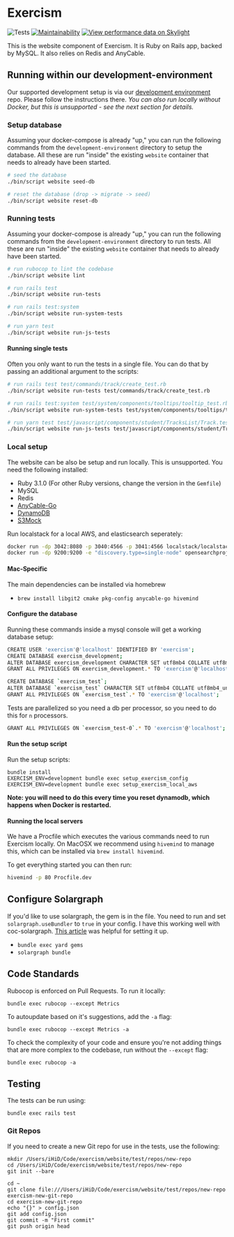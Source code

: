 # Exercism

![Tests](https://github.com/exercism/website/workflows/Tests/badge.svg)
[![Maintainability](https://api.codeclimate.com/v1/badges/b47ec4d5081d8abb59fa/maintainability)](https://codeclimate.com/github/exercism/website/maintainability)
[![View performance data on Skylight](https://badges.skylight.io/typical/VNpB7GqXZDpQ.svg)](https://oss.skylight.io/app/applications/VNpB7GqXZDpQ)

This is the website component of Exercism. It is Ruby on Rails app, backed by MySQL. It also relies on Redis and AnyCable.

## Running within our development-environment

Our supported development setup is via our [development environment](https://github.com/exercism/development-environment) repo. Please follow the instructions there. _You can also run locally without Docker, but this is unsupported - see the next section for details._

### Setup database

Assuming your docker-compose is already "up," you can run the following commands from the `development-environment` directory to setup the database. All these are run "inside" the existing `website` container that needs to already have been started.

```sh
# seed the database
./bin/script website seed-db

# reset the database (drop -> migrate -> seed)
./bin/script website reset-db
```

### Running tests

Assuming your docker-compose is already "up," you can run the following commands from the `development-environment` directory to run tests. All these are run "inside" the existing `website` container that needs to already have been started.

```sh
# run rubocop to lint the codebase
./bin/script website lint

# run rails test
./bin/script website run-tests

# run rails test:system
./bin/script website run-system-tests

# run yarn test
./bin/script website run-js-tests
```

#### Running single tests

Often you only want to run the tests in a single file. You can do that by passing an additional argument to the scripts:

```bash
# run rails test test/commands/track/create_test.rb
./bin/script website run-tests test/commands/track/create_test.rb

# run rails test:system test/system/components/tooltips/tooltip_test.rb
./bin/script website run-system-tests test/system/components/tooltips/tooltip_test.rb

# run yarn test test/javascript/components/student/TracksList/Track.test.js
./bin/script website run-js-tests test/javascript/components/student/TracksList/Track.test.js
```

### Local setup

The website can be also be setup and run locally. This is unsupported.
You need the following installed:

- Ruby 3.1.0 (For other Ruby versions, change the version in the `Gemfile`)
- MySQL
- Redis
- [AnyCable-Go](https://github.com/anycable/anycable-go#installation)
- [DynamoDB](https://docs.aws.amazon.com/amazondynamodb/latest/developerguide/DynamoDBLocal.html)
- [S3Mock](https://github.com/adobe/s3mock)

Run localstack for a local AWS, and elasticsearch seperately:

```bash
docker run -dp 3042:8080 -p 3040:4566 -p 3041:4566 localstack/localstack
docker run -dp 9200:9200 -e "discovery.type=single-node" opensearchproject/opensearch:1.1.0
```

#### Mac-Specific

The main dependencies can be installed via homebrew

- `brew install libgit2 cmake pkg-config anycable-go hivemind`

#### Configure the database

Running these commands inside a mysql console will get a working database setup:

```bash
CREATE USER 'exercism'@'localhost' IDENTIFIED BY 'exercism';
CREATE DATABASE exercism_development;
ALTER DATABASE exercism_development CHARACTER SET utf8mb4 COLLATE utf8mb4_unicode_ci;
GRANT ALL PRIVILEGES ON exercism_development.* TO 'exercism'@'localhost';

CREATE DATABASE `exercism_test`;
ALTER DATABASE `exercism_test` CHARACTER SET utf8mb4 COLLATE utf8mb4_unicode_ci;
GRANT ALL PRIVILEGES ON `exercism_test`.* TO 'exercism'@'localhost';
```

Tests are parallelized so you need a db per processor, so you need to do this for `n` processors.

```bash
GRANT ALL PRIVILEGES ON `exercism_test-0`.* TO 'exercism'@'localhost';
```

#### Run the setup script

Run the setup scripts:

```
bundle install
EXERCISM_ENV=development bundle exec setup_exercism_config
EXERCISM_ENV=development bundle exec setup_exercism_local_aws
```

**Note: you will need to do this every time you reset dynamodb, which happens when Docker is restarted.**

#### Running the local servers

We have a Procfile which executes the various commands need to run Exercism locally.
On MacOSX we recommend using `hivemind` to manage this, which can be installed via `brew install hivemind`.

To get everything started you can then run:

```bash
hivemind -p 80 Procfile.dev
```

## Configure Solargraph

If you'd like to use solargraph, the gem is in the file. You need to run and set `solargraph.useBundler` to `true` in your config. I have this working well with coc-solargraph. [This article](http://blog.jamesnewton.com/setting-up-coc-nvim-for-ruby-development) was helpful for setting it up.

- `bundle exec yard gems`
- `solargraph bundle`

## Code Standards

Rubocop is enforced on Pull Requests. To run it locally:

```
bundle exec rubocop --except Metrics
```

To autoupdate based on it's suggestions, add the `-a` flag:

```
bundle exec rubocop --except Metrics -a
```

To check the complexity of your code and ensure you're not
adding things that are more complex to the codebase, run without the `--except` flag:

```
bundle exec rubocop -a
```

## Testing

The tests can be run using:

```
bundle exec rails test
```

### Git Repos

If you need to create a new Git repo for use in the tests, use the following:

```
mkdir /Users/iHiD/Code/exercism/website/test/repos/new-repo
cd /Users/iHiD/Code/exercism/website/test/repos/new-repo
git init --bare

cd ~
git clone file:///Users/iHiD/Code/exercism/website/test/repos/new-repo exercism-new-git-repo
cd exercism-new-git-repo
echo "{}" > config.json
git add config.json
git commit -m "First commit"
git push origin head
```
